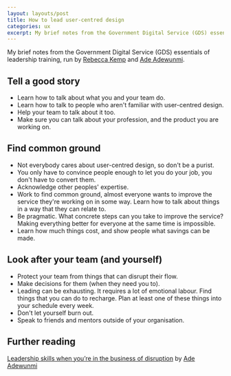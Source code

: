 ```yaml
---
layout: layouts/post
title: How to lead user-centred design
categories: ux
excerpt: My brief notes from the Government Digital Service (GDS) essentials of leadership training, run by Rebecca Kemp and Ade Adewunmi.
---
```


<p class="lede">My brief notes from the Government Digital Service (GDS) essentials of leadership training, run by <a href="https://twitter.com/rebeccakemp">Rebecca Kemp</a> and <a href="https://twitter.com/Adewunmi">Ade Adewunmi</a>.</p>

## Tell a good story

- Learn how to talk about what you and your team do.
- Learn how to talk to people who aren't familiar with user-centred design.
- Help your team to talk about it too.
- Make sure you can talk about your profession, and the product you are working on.

## Find common ground

- Not everybody cares about user-centred design, so don't be a purist.
- You only have to convince people enough to let you do your job, you don't have to convert them.
- Acknowledge other peoples' expertise.
- Work to find common ground, almost everyone wants to improve the service they're working on in some way. Learn how to talk about things in a way that they can relate to.
- Be pragmatic. What concrete steps can you take to improve the service? Making everything better for everyone at the same time is impossible.
- Learn how much things cost, and show people what savings can be made.

## Look after your team (and yourself)

- Protect your team from things that can disrupt their flow.
- Make decisions for them (when they need you to).
- Leading can be exhausting. It requires a lot of emotional labour. Find things that you can do to recharge. Plan at least one of these things into your schedule every week.
- Don't let yourself burn out.
- Speak to friends and mentors outside of your organisation.

## Further reading

[Leadership skills when you’re in the business of disruption](https://medium.com/@AdeAdewunmi/leadership-skills-when-youre-in-the-business-of-disruption-d42a465fbf6a) by [Ade Adewunmi](https://twitter.com/Adewunmi)

